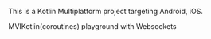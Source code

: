 This is a Kotlin Multiplatform project targeting Android, iOS.

MVIKotlin(coroutines) playground with Websockets

